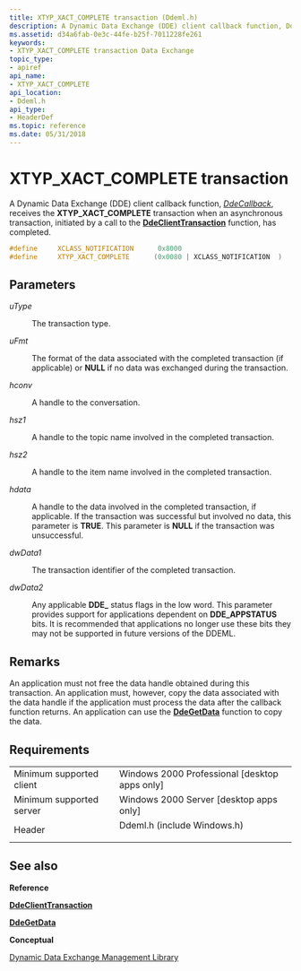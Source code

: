 ```yaml
---
title: XTYP_XACT_COMPLETE transaction (Ddeml.h)
description: A Dynamic Data Exchange (DDE) client callback function, DdeCallback, receives the XTYP\_XACT\_COMPLETE transaction when an asynchronous transaction, initiated by a call to the DdeClientTransaction function, has completed.
ms.assetid: d34a6fab-0e3c-44fe-b25f-7011228fe261
keywords:
- XTYP_XACT_COMPLETE transaction Data Exchange
topic_type:
- apiref
api_name:
- XTYP_XACT_COMPLETE
api_location:
- Ddeml.h
api_type:
- HeaderDef
ms.topic: reference
ms.date: 05/31/2018
---
```


# XTYP\_XACT\_COMPLETE transaction

A Dynamic Data Exchange (DDE) client callback function, [*DdeCallback*](/windows/win32/api/ddeml/nc-ddeml-pfncallback), receives the **XTYP\_XACT\_COMPLETE** transaction when an asynchronous transaction, initiated by a call to the [**DdeClientTransaction**](/windows/desktop/api/Ddeml/nf-ddeml-ddeclienttransaction) function, has completed.


```C++
#define     XCLASS_NOTIFICATION      0x8000
#define     XTYP_XACT_COMPLETE      (0x0080 | XCLASS_NOTIFICATION  )
```



## Parameters

<dl> <dt>

*uType* 
</dt> <dd>

The transaction type.

</dd> <dt>

*uFmt* 
</dt> <dd>

The format of the data associated with the completed transaction (if applicable) or **NULL** if no data was exchanged during the transaction.

</dd> <dt>

*hconv* 
</dt> <dd>

A handle to the conversation.

</dd> <dt>

*hsz1* 
</dt> <dd>

A handle to the topic name involved in the completed transaction.

</dd> <dt>

*hsz2* 
</dt> <dd>

A handle to the item name involved in the completed transaction.

</dd> <dt>

*hdata* 
</dt> <dd>

A handle to the data involved in the completed transaction, if applicable. If the transaction was successful but involved no data, this parameter is **TRUE**. This parameter is **NULL** if the transaction was unsuccessful.

</dd> <dt>

*dwData1* 
</dt> <dd>

The transaction identifier of the completed transaction.

</dd> <dt>

*dwData2* 
</dt> <dd>

Any applicable **DDE\_** status flags in the low word. This parameter provides support for applications dependent on **DDE\_APPSTATUS** bits. It is recommended that applications no longer use these bits   they may not be supported in future versions of the DDEML.

</dd> </dl>

## Remarks

An application must not free the data handle obtained during this transaction. An application must, however, copy the data associated with the data handle if the application must process the data after the callback function returns. An application can use the [**DdeGetData**](/windows/desktop/api/Ddeml/nf-ddeml-ddegetdata) function to copy the data.

## Requirements



|                                     |                                                                                                        |
|-------------------------------------|--------------------------------------------------------------------------------------------------------|
| Minimum supported client<br/> | Windows 2000 Professional \[desktop apps only\]<br/>                                             |
| Minimum supported server<br/> | Windows 2000 Server \[desktop apps only\]<br/>                                                   |
| Header<br/>                   | <dl> <dt>Ddeml.h (include Windows.h)</dt> </dl> |



## See also

<dl> <dt>

**Reference**
</dt> <dt>

[**DdeClientTransaction**](/windows/desktop/api/Ddeml/nf-ddeml-ddeclienttransaction)
</dt> <dt>

[**DdeGetData**](/windows/desktop/api/Ddeml/nf-ddeml-ddegetdata)
</dt> <dt>

**Conceptual**
</dt> <dt>

[Dynamic Data Exchange Management Library](dynamic-data-exchange-management-library.md)
</dt> </dl>

 

